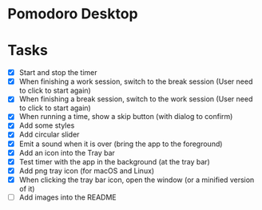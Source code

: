 # Pomodoro Desktop

# Tasks
- [x] Start and stop the timer
- [x] When finishing a work session, switch to the break session (User need to click to start again)
- [x] When finishing a break session, switch to the work session (User need to click to start again)
- [x] When running a time, show a skip button (with dialog to confirm)
- [x] Add some styles
- [x] Add circular slider
- [x] Emit a sound when it is over (bring the app to the foreground)
- [x] Add an icon into the Tray bar 
- [x] Test timer with the app in the background (at the tray bar)
- [x] Add png tray icon (for macOS and Linux)
- [x] When clicking the tray bar icon, open the window (or a minified version of it)
- [ ] Add images into the README
